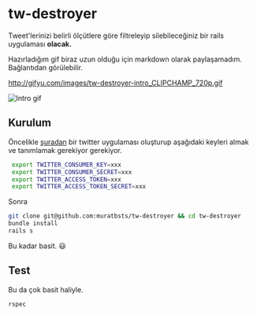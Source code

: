 # tw-destroyer

Tweet'lerinizi belirli ölçütlere göre filtreleyip silebileceğiniz bir rails uygulaması **olacak.**

Hazırladığım gif biraz uzun olduğu için markdown olarak paylaşamadım. Bağlantıdan görülebilir.

http://gifyu.com/images/tw-destroyer-intro_CLIPCHAMP_720p.gif

![Intro gif](http://gifyu.com/images/tw-destroyer-intro_CLIPCHAMP_720p.gif)

## Kurulum

Öncelikle [şuradan](https://apps.twitter.com/) bir twitter uygulaması oluşturup aşağıdaki keyleri almak ve tanımlamak gerekiyor gerekiyor.

```bash
 export TWITTER_CONSUMER_KEY=xxx
 export TWITTER_CONSUMER_SECRET=xxx
 export TWITTER_ACCESS_TOKEN=xxx
 export TWITTER_ACCESS_TOKEN_SECRET=xxx
```

Sonra

```bash
git clone git@github.com:muratbsts/tw-destroyer && cd tw-destroyer
bundle install
rails s
```

Bu kadar basit. :smiley:

## Test

Bu da çok basit haliyle.

```bash
rspec
```
